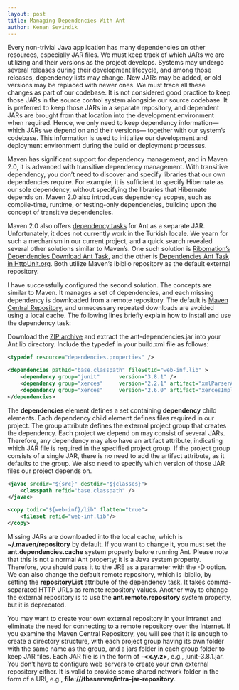 ```yaml
---
layout: post
title: Managing Dependencies With Ant
author: Kenan Sevindik
---
```

Every non-trivial Java application has many dependencies on other resources, especially JAR files. We must keep track of 
which JARs we are utilizing and their versions as the project develops. Systems may undergo several releases during their 
development lifecycle, and among those releases, dependency lists may change. New JARs may be added, or old versions may 
be replaced with newer ones. We must trace all these changes as part of our codebase. It is not considered good practice 
to keep those JARs in the source control system alongside our source codebase. It is preferred to keep those JARs in a 
separate repository, and dependent JARs are brought from that location into the development environment when required. 
Hence, we only need to keep dependency information— which JARs we depend on and their versions— together with our system’s 
codebase. This information is used to initialize our development and deployment environment during the build or deployment 
processes.

Maven has significant support for dependency management, and in Maven 2.0, it is advanced with transitive dependency 
management. With transitive dependency, you don’t need to discover and specify libraries that our own dependencies require. 
For example, it is sufficient to specify Hibernate as our sole dependency, without specifying the libraries that Hibernate 
depends on. Maven 2.0 also introduces dependency scopes, such as compile-time, runtime, or testing-only dependencies, 
building upon the concept of transitive dependencies.

Maven 2.0 also offers [dependency tasks](http://maven.apache.org/ant-tasks/examples/dependencies.html) for Ant as a 
separate JAR. Unfortunately, it does not currently work in the Turkish locale. We yearn for such a mechanism in our current 
project, and a quick search revealed several other solutions similar to Maven’s. One such solution is 
[Ribomation’s Dependencies Download Ant Task](http://www.ribomation.com/riboutils/dependencies/), and the other is 
[Dependencies Ant Task in HttpUnit.org](http://www.httpunit.org/doc/dependencies.html). Both utilize Maven’s ibiblio 
repository as the default external repository.

I have successfully configured the second solution. The concepts are similar to Maven. It manages a set of dependencies, 
and each missing dependency is downloaded from a remote repository. The default is [Maven Central Repository](https://search.maven.org/), 
and unnecessary repeated downloads are avoided using a local cache. The following lines briefly explain how to install 
and use the dependency task:

Download the [ZIP archive](http://prdownloads.sourceforge.net/httpunit/ant-dependencies-0.4.zip?download) and extract the 
ant-dependencies.jar into your Ant lib directory. Include the typedef in your build.xml file as follows:

```xml
<typedef resource="dependencies.properties" />

<dependencies pathId="base.classpath" fileSetId="web-inf.lib" >
    <dependency group="junit"      version="3.8.1" />
    <dependency group="xerces"     version="2.2.1" artifact="xmlParserAPIs"/>
    <dependency group="xerces"     version="2.6.0" artifact="xercesImpl"/>
</dependencies>
```

The **dependencies** element defines a set containing **dependency** child elements. Each dependency child element defines files 
required in our project. The group attribute defines the external project group that creates the dependency. Each project 
we depend on may consist of several JARs. Therefore, any dependency may also have an artifact attribute, indicating which 
JAR file is required in the specified project group. If the project group consists of a single JAR, there is no need to 
add the artifact attribute, as it defaults to the group. We also need to specify which version of those JAR files our 
project depends on.

```xml
<javac srcdir="${src}" destdir="${classes}">
    <classpath refid="base.classpath" />
</javac>

<copy todir="${web-inf}/lib" flatten="true">
    <fileset refid="web-inf.lib"/>
</copy>
```

Missing JARs are downloaded into the local cache, which is **~/.maven/repository** by default. If you want to change it, you 
must set the **ant.dependencies.cache** system property before running Ant. Please note that this is not a normal Ant property; 
it is a Java system property. Therefore, you should pass it to the JRE as a parameter with the -D option. We can also change 
the default remote repository, which is ibiblio, by setting the **repositoryList** attribute of the dependency task. It takes 
comma-separated HTTP URLs as remote repository values. Another way to change the external repository is to use the 
**ant.remote.repository** system property, but it is deprecated.

You may want to create your own external repository in your intranet and eliminate the need for connecting to a remote 
repository over the Internet. If you examine the Maven Central Repository, you will see that it is enough to create a 
directory structure, with each project group having its own folder with the same name as the group, and a jars folder in 
each group folder to keep JAR files. Each JAR file is in the form of **<jarFileName>-<x.y.z>**, e.g., junit-3.8.1.jar. 
You don’t have to configure web servers to create your own external repository either. It is valid to provide some shared 
network folder in the form of a URI, e.g., **file:///tbsserver/intra-jar-repository**.
